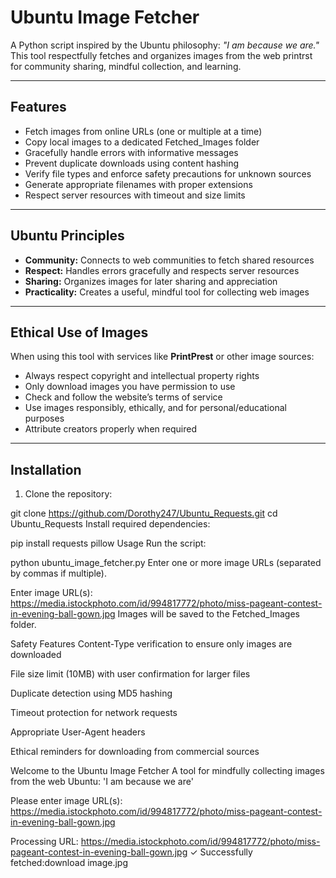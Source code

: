 # Ubuntu Image Fetcher

A Python script inspired by the Ubuntu philosophy: *"I am because we are."*  
This tool respectfully fetches and organizes images from the web printrst for community sharing, mindful collection, and learning.

---

## Features

- Fetch images from online URLs (one or multiple at a time)  
- Copy local images to a dedicated Fetched_Images folder  
- Gracefully handle errors with informative messages  
- Prevent duplicate downloads using content hashing  
- Verify file types and enforce safety precautions for unknown sources  
- Generate appropriate filenames with proper extensions  
- Respect server resources with timeout and size limits  

---

## Ubuntu Principles

- **Community:** Connects to web communities to fetch shared resources  
- **Respect:** Handles errors gracefully and respects server resources  
- **Sharing:** Organizes images for later sharing and appreciation  
- **Practicality:** Creates a useful, mindful tool for collecting web images  

---

## Ethical Use of Images

When using this tool with services like **PrintPrest** or other image sources:

- Always respect copyright and intellectual property rights  
- Only download images you have permission to use  
- Check and follow the website’s terms of service  
- Use images responsibly, ethically, and for personal/educational purposes  
- Attribute creators properly when required  

---

## Installation

1. Clone the repository:

git clone https://github.com/Dorothy247/Ubuntu_Requests.git
cd Ubuntu_Requests
Install required dependencies:


pip install requests pillow
Usage
Run the script:

python ubuntu_image_fetcher.py
Enter one or more image URLs (separated by commas if multiple).

Enter image URL(s): https://media.istockphoto.com/id/994817772/photo/miss-pageant-contest-in-evening-ball-gown.jpg
Images will be saved to the Fetched_Images folder.

Safety Features
Content-Type verification to ensure only images are downloaded

File size limit (10MB) with user confirmation for larger files

Duplicate detection using MD5 hashing

Timeout protection for network requests

Appropriate User-Agent headers

Ethical reminders for downloading from commercial sources


Welcome to the Ubuntu Image Fetcher
A tool for mindfully collecting images from the web
Ubuntu: 'I am because we are'

Please enter image URL(s):  https://media.istockphoto.com/id/994817772/photo/miss-pageant-contest-in-evening-ball-gown.jpg

Processing URL: https://media.istockphoto.com/id/994817772/photo/miss-pageant-contest-in-evening-ball-gown.jpg
✓ Successfully fetched:download image.jpg






